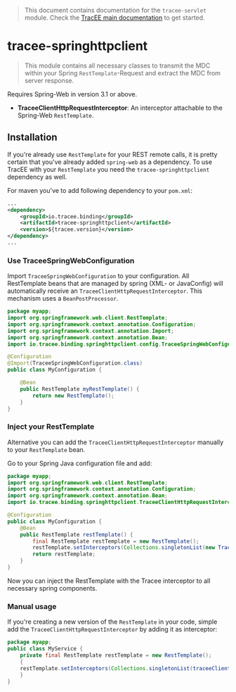> This document contains documentation for the `tracee-servlet` module. Check the [TracEE main documentation](/README.md) to get started.

# tracee-springhttpclient

> This module contains all necessary classes to transmit the MDC within your Spring `RestTemplate`-Request and extract the MDC from server response.

Requires Spring-Web in version 3.1 or above.

 * __TraceeClientHttpRequestInterceptor__: An interceptor attachable to the Spring-Web `RestTemplate`.
 
## Installation
 
If you're already use `RestTemplate` for your REST remote calls, it is pretty certain that you've already added `spring-web` as a dependency. To use TracEE with your `RestTemplate` you need the `tracee-springhttpclient` dependency as well.

For maven you've to add following dependency to your `pom.xml`:

```xml
...
<dependency>
    <groupId>io.tracee.binding</groupId>
    <artifactId>tracee-springhttpclient</artifactId>
    <version>${tracee.version}</version>
</dependency>
...
```

### Use TraceeSpringWebConfiguration

Import `TraceeSpringWebConfiguration` to your configuration. All RestTemplate beans that are managed by spring (XML- or JavaConfig) will automatically receive an `TraceeClientHttpRequestInterceptor`. This mechanism uses a `BeanPostProcessor`.

```java
package myapp;
import org.springframework.web.client.RestTemplate;
import org.springframework.context.annotation.Configuration;
import org.springframework.context.annotation.Import;
import org.springframework.context.annotation.Bean;
import io.tracee.binding.springhttpclient.config.TraceeSpringWebConfiguration;

@Configuration
@Import(TraceeSpringWebConfiguration.class)
public class MyConfiguration {

    @Bean
    public RestTemplate myRestTemplate() {
        return new RestTemplate();
    }
}
```

### Inject your RestTemplate

Alternative you can add the `TraceeClientHttpRequestInterceptor` manually to your `RestTemplate` bean.

Go to your Spring Java configuration file and add:

```java
package myapp;
import org.springframework.web.client.RestTemplate;
import org.springframework.context.annotation.Configuration;
import org.springframework.context.annotation.Bean;
import io.tracee.binding.springhttpclient.TraceeClientHttpRequestInterceptor;

@Configuration
public class MyConfiguration {
    @Bean
    public RestTemplate restTemplate() {
        final RestTemplate restTemplate = new RestTemplate();
        restTemplate.setInterceptors(Collections.singletonList(new TraceeClientHttpRequestInterceptor()));
        return restTemplate;
    }
}
```

Now you can inject the RestTemplate with the Tracee interceptor to all necessary spring components.

### Manual usage

If you're creating a new version of the `RestTemplate` in your code, simple add the `TraceeClientHttpRequestInterceptor` by adding it as interceptor:

```java
package myapp;
public class MyService {
    private final RestTemplate restTemplate = new RestTemplate();
    {
    restTemplate.setInterceptors(Collections.singletonList(traceeClientHttpRequestInterceptor()));
    }
}

```
